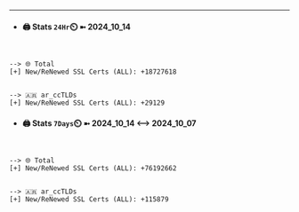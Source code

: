 

---
- #### 🖨️ **Stats** `24Hr`⏲️ ➼ 2024_10_14
```console


--> 🌐 Total
[+] New/ReNewed SSL Certs (ALL): +18727618


--> 🇦🇷 ar_ccTLDs
[+] New/ReNewed SSL Certs (ALL): +29129

```

- #### 🖨️ **Stats** `7Days`⏲️ ➼ 2024_10_14 <--> 2024_10_07
```console


--> 🌐 Total
[+] New/ReNewed SSL Certs (ALL): +76192662


--> 🇦🇷 ar_ccTLDs
[+] New/ReNewed SSL Certs (ALL): +115879

```

